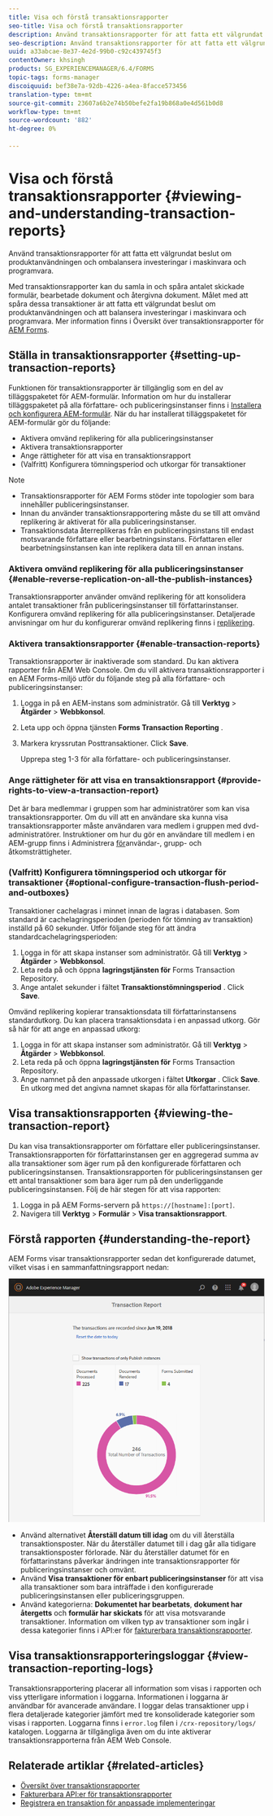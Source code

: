 ```yaml
---
title: Visa och förstå transaktionsrapporter
seo-title: Visa och förstå transaktionsrapporter
description: Använd transaktionsrapporter för att fatta ett välgrundat beslut om produktanvändningen och ombalansera investeringar i maskinvara och programvara.
seo-description: Använd transaktionsrapporter för att fatta ett välgrundat beslut om produktanvändningen och ombalansera investeringar i maskinvara och programvara.
uuid: a33abcae-8e37-4e2d-99b0-c92c439745f3
contentOwner: khsingh
products: SG_EXPERIENCEMANAGER/6.4/FORMS
topic-tags: forms-manager
discoiquuid: bef38e7a-92db-4226-a4ea-8facce573456
translation-type: tm+mt
source-git-commit: 23607a6b2e74b50befe2fa19b868a0e4d561b0d8
workflow-type: tm+mt
source-wordcount: '882'
ht-degree: 0%

---
```



# Visa och förstå transaktionsrapporter {#viewing-and-understanding-transaction-reports}

Använd transaktionsrapporter för att fatta ett välgrundat beslut om produktanvändningen och ombalansera investeringar i maskinvara och programvara.

Med transaktionsrapporter kan du samla in och spåra antalet skickade formulär, bearbetade dokument och återgivna dokument. Målet med att spåra dessa transaktioner är att fatta ett välgrundat beslut om produktanvändningen och att balansera investeringar i maskinvara och programvara. Mer information finns i Översikt över transaktionsrapporter för [AEM Forms](/help/forms/using/transaction-reports-overview.md).

## Ställa in transaktionsrapporter  {#setting-up-transaction-reports}

Funktionen för transaktionsrapporter är tillgänglig som en del av tilläggspaketet för AEM-formulär. Information om hur du installerar tilläggspaketet på alla författare- och publiceringsinstanser finns i [Installera och konfigurera AEM-formulär](https://helpx.adobe.com/experience-manager/6-4/forms/using/installing-configuring-aem-forms-osgi.html). När du har installerat tilläggspaketet för AEM-formulär gör du följande:

* Aktivera omvänd replikering för alla publiceringsinstanser
* Aktivera transaktionsrapporter
* Ange rättigheter för att visa en transaktionsrapport
* (Valfritt) Konfigurera tömningsperiod och utkorgar för transaktioner

>[!NOTE]
>
>* Transaktionsrapporter för AEM Forms stöder inte topologier som bara innehåller publiceringsinstanser.
>* Innan du använder transaktionsrapportering måste du se till att omvänd replikering är aktiverat för alla publiceringsinstanser.
>* Transaktionsdata återreplikeras från en publiceringsinstans till endast motsvarande författare eller bearbetningsinstans. Författaren eller bearbetningsinstansen kan inte replikera data till en annan instans.
>



### Aktivera omvänd replikering för alla publiceringsinstanser {#enable-reverse-replication-on-all-the-publish-instances}

Transaktionsrapporter använder omvänd replikering för att konsolidera antalet transaktioner från publiceringsinstanser till författarinstanser. Konfigurera omvänd replikering för alla publiceringsinstanser. Detaljerade anvisningar om hur du konfigurerar omvänd replikering finns i [replikering](/help/sites-deploying/replication.md).

### Aktivera transaktionsrapporter {#enable-transaction-reports}

Transaktionsrapporter är inaktiverade som standard. Du kan aktivera rapporter från AEM Web Console. Om du vill aktivera transaktionsrapporter i en AEM Forms-miljö utför du följande steg på alla författare- och publiceringsinstanser:

1. Logga in på en AEM-instans som administratör. Gå till **Verktyg** > **Åtgärder** > **Webbkonsol**.
1. Leta upp och öppna tjänsten **Forms Transaction Reporting** .
1. Markera kryssrutan Posttransaktioner. Click **Save**.

   Upprepa steg 1-3 för alla författare- och publiceringsinstanser.

### Ange rättigheter för att visa en transaktionsrapport {#provide-rights-to-view-a-transaction-report}

Det är bara medlemmar i gruppen som har administratörer som kan visa transaktionsrapporter. Om du vill att en användare ska kunna visa transaktionsrapporter måste användaren vara medlem i gruppen med dvd-administratörer. Instruktioner om hur du gör en användare till medlem i en AEM-grupp finns i Administrera [för](/help/sites-administering/user-group-ac-admin.md)användar-, grupp- och åtkomsträttigheter.

### (Valfritt) Konfigurera tömningsperiod och utkorgar för transaktioner {#optional-configure-transaction-flush-period-and-outboxes}

Transaktioner cachelagras i minnet innan de lagras i databasen. Som standard är cachelagringsperioden (perioden för tömning av transaktion) inställd på 60 sekunder. Utför följande steg för att ändra standardcachelagringsperioden:

1. Logga in för att skapa instanser som administratör. Gå till **Verktyg** > **Åtgärder** > **Webbkonsol**.
1. Leta reda på och öppna **lagringstjänsten för** Forms Transaction Repository.
1. Ange antalet sekunder i fältet **Transaktionstömningsperiod** . Click **Save**.

Omvänd replikering kopierar transaktionsdata till författarinstansens standardutkorg. Du kan placera transaktionsdata i en anpassad utkorg. Gör så här för att ange en anpassad utkorg:

1. Logga in för att skapa instanser som administratör. Gå till **Verktyg** > **Åtgärder** > **Webbkonsol**.
1. Leta reda på och öppna **lagringstjänsten för** Forms Transaction Repository.
1. Ange namnet på den anpassade utkorgen i fältet **Utkorgar** . Click **Save**. En utkorg med det angivna namnet skapas för alla författarinstanser.

## Visa transaktionsrapporten {#viewing-the-transaction-report}

Du kan visa transaktionsrapporter om författare eller publiceringsinstanser. Transaktionsrapporten för författarinstansen ger en aggregerad summa av alla transaktioner som äger rum på den konfigurerade författaren och publiceringsinstansen. Transaktionsrapporten för publiceringsinstansen ger ett antal transaktioner som bara äger rum på den underliggande publiceringsinstansen. Följ de här stegen för att visa rapporten:

1. Logga in på AEM Forms-servern på `https://[hostname]:[port]`.
1. Navigera till **Verktyg** > **Formulär** > **Visa transaktionsrapport**.

## Förstå rapporten {#understanding-the-report}

AEM Forms visar transaktionsrapporter sedan det konfigurerade datumet, vilket visas i en sammanfattningsrapport nedan:

![sample-transaction-report-author](assets/sample-transaction-report-author.png)

* Använd alternativet **Återställ datum till idag** om du vill återställa transaktionsposter. När du återställer datumet till i dag går alla tidigare transaktionsposter förlorade. När du återställer datumet för en författarinstans påverkar ändringen inte transaktionsrapporter för publiceringsinstanser och omvänt.
* Använd **Visa transaktioner för enbart publiceringsinstanser** för att visa alla transaktioner som bara inträffade i den konfigurerade publiceringsinstansen eller publiceringsgruppen.
* Använd kategorierna: **Dokumentet har bearbetats**, **dokument har återgetts** och **formulär har skickats** för att visa motsvarande transaktioner. Information om vilken typ av transaktioner som ingår i dessa kategorier finns i API:er för [fakturerbara transaktionsrapporter](/help/forms/using/transaction-reports-billable-apis.md).

## Visa transaktionsrapporteringsloggar {#view-transaction-reporting-logs}

Transaktionsrapportering placerar all information som visas i rapporten och viss ytterligare information i loggarna. Informationen i loggarna är användbar för avancerade användare. I loggar delas transaktioner upp i flera detaljerade kategorier jämfört med tre konsoliderade kategorier som visas i rapporten. Loggarna finns i `error.log` filen i `/crx-repository/logs/` katalogen. Loggarna är tillgängliga även om du inte aktiverar transaktionsrapporterna från AEM Web Console.

## Relaterade artiklar {#related-articles}

* [Översikt över transaktionsrapporter](/help/forms/using/transaction-reports-overview.md)
* [Fakturerbara API:er för transaktionsrapporter](/help/forms/using/transaction-reports-billable-apis.md)
* [Registrera en transaktion för anpassade implementeringar](/help/forms/using/record-transaction-custom-implementation.md)

